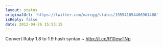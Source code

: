 ```yaml
---
layout: status
originalUrl: 'https://twitter.com/marcgg/status/195541054466961408'
isReply: false
date: 2012-04-26 15:53:15
---
```


Convert Ruby 1.8 to 1.9 hash syntax ~ http://t.co/R10ewTNp
